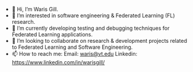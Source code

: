 - 👋 Hi, I’m Waris Gill.
- 👀 I’m interested in software engineering & Federated Learning (FL) research. 
- 🌱 I’m currently developing testing and debugging techniques for Federated Learning applications. 
- 💞️ I’m looking to collaborate on research & development projects related to Federated Learning and Software Engineering. 
- 📫 How to reach me: Email: waris@vt.edu Linkedin: https://www.linkedin.com/in/warisgill/

<!---
warisgill/warisgill is a ✨ special ✨ repository because its `README.md` (this file) appears on your GitHub profile.
You can click the Preview link to take a look at your changes.
--->
